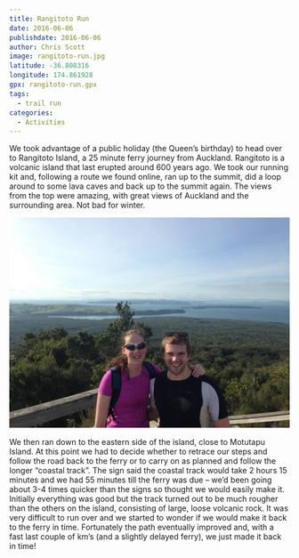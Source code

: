```yaml
---
title: Rangitoto Run
date: 2016-06-06
publishdate: 2016-06-06
author: Chris Scott
image: rangitoto-run.jpg
latitude: -36.808316
longitude: 174.861928
gpx: rangitoto-run.gpx
tags:
  - trail run
categories:
  - Activities
---
```


We took advantage of a public holiday (the Queen’s birthday) to head over to Rangitoto Island, a
25 minute ferry journey from Auckland. Rangitoto is a volcanic island that last erupted around
600 years ago. We took our running kit and, following a route we found online, ran up to the
summit, did a loop around to some lava caves and back up to the summit again. The views from the
top were amazing, with great views of Auckland and the surrounding area. Not bad for winter.

![Rangitoto Summit](rangitoto.jpg)

We then ran down to the eastern side of the island, close to Motutapu Island. At this point we had
to decide whether to retrace our steps and follow the road back to the ferry or to carry on as
planned and follow the longer “coastal track”. The sign said the coastal track would take 2 hours
15 minutes and we had 55 minutes till the ferry was due – we’d been going about 3-4 times quicker
than the signs so thought we would easily make it. Initially everything was good but the track
turned out to be much rougher than the others on the island, consisting of large, loose volcanic
rock. It was very difficult to run over and we started to wonder if we would make it back to the
ferry in time. Fortunately the path eventually improved and, with a fast last couple of km’s (and
a slightly delayed ferry), we just made it back in time!
